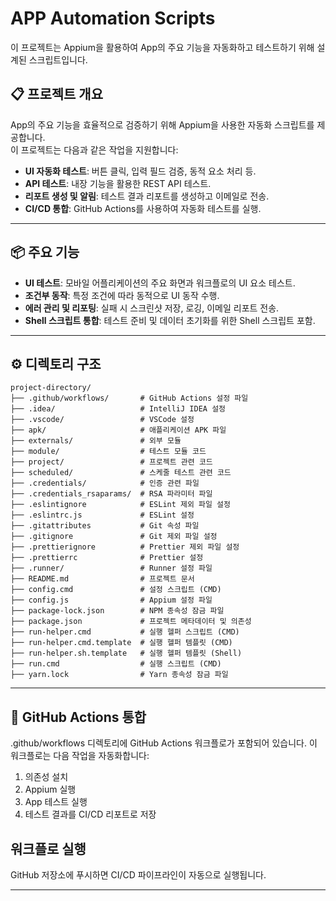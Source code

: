 # APP Automation Scripts

이 프로젝트는 Appium을 활용하여 App의 주요 기능을 자동화하고 테스트하기 위해 설계된 스크립트입니다.

## 📋 프로젝트 개요

App의 주요 기능을 효율적으로 검증하기 위해 Appium을 사용한 자동화 스크립트를 제공합니다.  
이 프로젝트는 다음과 같은 작업을 지원합니다:

- **UI 자동화 테스트**: 버튼 클릭, 입력 필드 검증, 동적 요소 처리 등.
- **API 테스트**:  내장 기능을 활용한 REST API 테스트.
- **리포트 생성 및 알림**: 테스트 결과 리포트를 생성하고 이메일로 전송.
- **CI/CD 통합**: GitHub Actions를 사용하여 자동화 테스트를 실행.

---

## 📦 주요 기능

- **UI 테스트**: 모바일 어플리케이션의 주요 화면과 워크플로의 UI 요소 테스트.
- **조건부 동작**: 특정 조건에 따라 동적으로 UI 동작 수행.
- **에러 관리 및 리포팅**: 실패 시 스크린샷 저장, 로깅, 이메일 리포트 전송.
- **Shell 스크립트 통합**: 테스트 준비 및 데이터 초기화를 위한 Shell 스크립트 포함.

---
## ⚙️ 디렉토리 구조  
```
project-directory/  
├── .github/workflows/       # GitHub Actions 설정 파일  
├── .idea/                   # IntelliJ IDEA 설정
├── .vscode/                 # VSCode 설정
├── apk/                     # 애플리케이션 APK 파일
├── externals/               # 외부 모듈
├── module/                  # 테스트 모듈 코드
├── project/                 # 프로젝트 관련 코드
├── scheduled/               # 스케줄 테스트 관련 코드
├── .credentials/            # 인증 관련 파일
├── .credentials_rsaparams/  # RSA 파라미터 파일
├── .eslintignore            # ESLint 제외 파일 설정
├── .eslintrc.js             # ESLint 설정
├── .gitattributes           # Git 속성 파일
├── .gitignore               # Git 제외 파일 설정
├── .prettierignore          # Prettier 제외 파일 설정
├── .prettierrc              # Prettier 설정
├── .runner/                 # Runner 설정 파일
├── README.md                # 프로젝트 문서
├── config.cmd               # 설정 스크립트 (CMD)
├── config.js                # Appium 설정 파일
├── package-lock.json        # NPM 종속성 잠금 파일
├── package.json             # 프로젝트 메타데이터 및 의존성
├── run-helper.cmd           # 실행 헬퍼 스크립트 (CMD)
├── run-helper.cmd.template  # 실행 헬퍼 템플릿 (CMD)
├── run-helper.sh.template   # 실행 헬퍼 템플릿 (Shell)
├── run.cmd                  # 실행 스크립트 (CMD)
├── yarn.lock                # Yarn 종속성 잠금 파일

```
---

## 🧪 GitHub Actions 통합
.github/workflows 디렉토리에 GitHub Actions 워크플로가 포함되어 있습니다. 이 워크플로는 다음 작업을 자동화합니다:

1. 의존성 설치
2. Appium 실행
3. App 테스트 실행
4. 테스트 결과를 CI/CD 리포트로 저장

## 워크플로 실행
GitHub 저장소에 푸시하면 CI/CD 파이프라인이 자동으로 실행됩니다.

---


